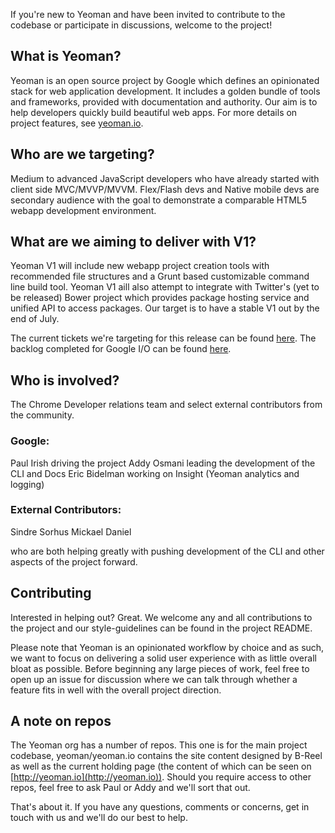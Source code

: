 If you're new to Yeoman and have been invited to contribute to the codebase or participate in discussions, welcome to the project!

## What is Yeoman?

Yeoman is an open source project by Google which defines an opinionated stack for web application development. It includes a golden bundle of tools and frameworks, provided with documentation and authority. Our aim is to help developers quickly build beautiful web apps. For more details on project features, see [yeoman.io](http://yeoman.io).

## Who are we targeting?

Medium to advanced JavaScript developers who have already started with client side MVC/MVVP/MVVM. Flex/Flash devs and Native mobile devs are secondary audience with the goal to demonstrate a comparable HTML5 webapp development environment.

## What are we aiming to deliver with V1?

Yeoman V1 will include new webapp project creation tools with recommended file structures and a Grunt based customizable command line build tool. Yeoman V1 aill also attempt to integrate with Twitter's (yet to be released) Bower project which provides package hosting service and unified API to access packages. Our target is to have a stable V1 out by the end of July.

The current tickets we're targeting for this release can be found [here](https://github.com/yeoman/yeoman/issues/112). The backlog completed for Google I/O can be found [here](https://github.com/yeoman/yeoman/issues/71).

## Who is involved?

The Chrome Developer relations team and select external contributors from the community. 

### Google:

Paul Irish driving the project
Addy Osmani leading the development of the CLI and Docs
Eric Bidelman working on Insight (Yeoman analytics and logging)

### External Contributors:

Sindre Sorhus
Mickael Daniel

who are both helping greatly with pushing development of the CLI and other aspects of the project forward.

## Contributing

Interested in helping out? Great. We welcome any and all contributions to the project and our style-guidelines can be found in the project README. 

Please note that Yeoman is an opinionated workflow by choice and as such, we want to focus on delivering a solid user experience with as little overall bloat as possible. Before beginning any large pieces of work, feel free to open up an issue for discussion where we can talk through whether a feature fits in well with the overall project direction.

## A note on repos

The Yeoman org has a number of repos. This one is for the main project codebase, yeoman/yeoman.io contains the site content designed by B-Reel as well as the current holding page (the content of which can be seen on [http://yeoman.io](http://yeoman.io)). Should you require access to other repos, feel free to ask Paul or Addy and we'll sort that out.

That's about it. If you have any questions, comments or concerns, get in touch with us and we'll do our best to help.